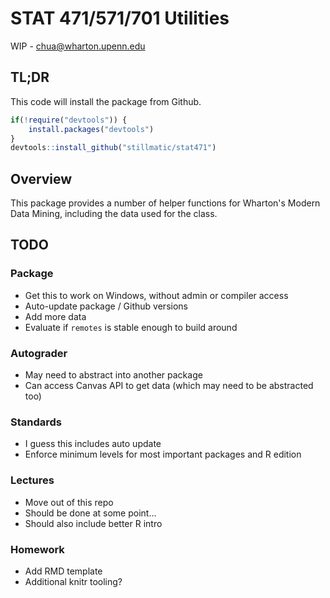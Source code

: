 # STAT 471/571/701 Utilities

WIP - chua@wharton.upenn.edu

## TL;DR

This code will install the package from Github.

```r
if(!require("devtools")) {
    install.packages("devtools")
}
devtools::install_github("stillmatic/stat471")
```

## Overview

This package provides a number of helper functions for Wharton's Modern Data Mining, including the data used for the class.

## TODO

### Package

* Get this to work on Windows, without admin or compiler access
* Auto-update package / Github versions
* Add more data 
* Evaluate if `remotes` is stable enough to build around

### Autograder

* May need to abstract into another package
* Can access Canvas API to get data (which may need to be abstracted too)

### Standards

* I guess this includes auto update
* Enforce minimum levels for most important packages and R edition

### Lectures

* Move out of this repo
* Should be done at some point...
* Should also include better R intro

### Homework

* Add RMD template
* Additional knitr tooling?
